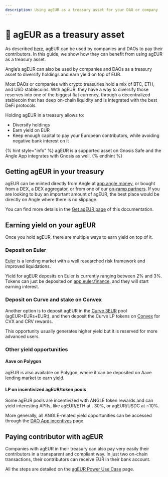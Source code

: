 ```yaml
---
description: Using agEUR as a treasury asset for your DAO or company
---
```


# 🏦 agEUR as a treasury asset

As described [here](ageur-power-usecase.md), agEUR can be used by companies and DAOs to pay their contributors. In this guide, we show how they can benefit from using agEUR as a treasury asset.

Angle’s agEUR can also be used by companies and DAOs as a treasury asset to diversify holdings and earn yield on top of EUR.

Most DAOs or companies with crypto treasuries hold a mix of BTC, ETH, and USD stablecoins. With agEUR, they have a way to diversify those reserves into one of the biggest fiat currency, through a decentralized stablecoin that has deep on-chain liquidity and is integrated with the best DeFi protocols.

Holding agEUR in a treasury allows to:

* Diversify holdings
* Earn yield on EUR
* Keep enough capital to pay your European contributors, while avoiding negative bank interest on it

{% hint style="info" %}
agEUR is a supported asset on Gnosis Safe and the Angle App integrates with Gnosis as well.
{% endhint %}

## Getting agEUR in your treasury

agEUR can be minted directly from Angle at [app.angle.money](https://app.angle/money/), or bought from a DEX, a DEX aggregator, or from one of our [on-ramp partners](getAgEUR.md#buying-ageur-with-credit-card-or-bank-transfer). If you are looking to buy an important amount of agEUR, the best place would be directly on Angle where there is no slippage.

You can find more details in the [Get agEUR page](getAgEUR.md) of this documentation.

## Earning yield on your agEUR

Once you hold agEUR, there are multiple ways to earn yield on top of it.

### Deposit on Euler

[Euler](https://www.euler.finance) is a lending market with a well researched risk framework and improved liquidations.

Yield for agEUR deposits on Euler is currently ranging between 2% and 3%. Tokens can just be deposited on [app.euler.finance](https://app.euler.finance), and they will start earning interest.

### Deposit on Curve and stake on Convex

Another option is to deposit agEUR in the [Curve 3EUR](https://curve.fi/factory/66/deposit) pool (agEUR+EURs+EURt), and then deposit the Curve LP tokens on [Convex](https://www.convexfinance.com/stake) for CVX and CRV rewards.

This opportunity usually generates higher yield but it is reserved for more advanced users.

### Other yield opportunities

#### Aave on Polygon

agEUR is also available on Polygon, where it can be deposited on Aave lending market to earn yield.

#### LP on incentivized agEUR/token pools

Some agEUR pools are incentivized with ANGLE token rewards and can yield interesting APRs, like agEUR/ETH at . 30%, or agEUR/USDC at \~10%.

More generally, all ANGLE-related yield opportunities can be accessed through the [DAO App incentives](https://dao.angle.money/#/stake) page.

## Paying contributor with agEUR

Companies with agEUR in their treasury can also pay very easily their contributors in a transparent and compliant way. In just two on-chain transactions, their contributors can receive EUR in their bank account.

All the steps are detailed on the [agEUR Power Use Case](ageur-power-usecase.md) page.
